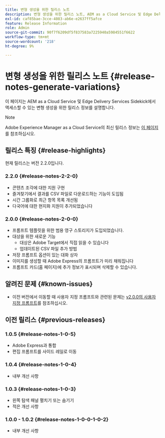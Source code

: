```yaml
---
title: 변형 생성을 위한 릴리스 노트
description: 변형 생성을 위한 릴리스 노트, AEM as a Cloud Service 및 Edge Delivery Services Sidekick에서 액세스 가능
exl-id: caf85bae-3cce-4083-ab6e-e2637ff5afce
feature: Release Information
role: Admin
source-git-commit: 90f7f6209df5f837583a7225940a5984551f6622
workflow-type: tm+mt
source-wordcount: '218'
ht-degree: 9%

---
```


# 변형 생성을 위한 릴리스 노트 {#release-notes-generate-variations}

이 페이지는 AEM as a Cloud Service 및 Edge Delivery Services Sidekick에서 액세스할 수 있는 변형 생성을 위한 릴리스 정보를 설명합니다.

>[!NOTE]
>
>Adobe Experience Manager as a Cloud Service의 최신 릴리스 정보는 [이 페이지](/help/release-notes/release-notes-cloud/release-notes-current.md)를 참조하십시오.

## 릴리스 특징 {#release-highlights}

현재 릴리스는 버전 2.2.0입니다.

### 2.2.0 {#release-notes-2-2-0}

* 콘텐츠 조각에 대한 지원 구현
* 즐겨찾기에서 결과를 CSV 파일로 다운로드하는 기능이 도입됨
* 시간 그룹화로 최근 항목 목록 개선됨
* 다국어에 대한 현지화 지원이 추가되었습니다

### 2.0.0 {#release-notes-2-0-0}

* 프롬프트 템플릿을 위한 범용 영구 스토리지가 도입되었습니다.
* 대상을 위한 새로운 기능
   * 대상은 Adobe Target에서 직접 읽을 수 있습니다
   * 업데이트된 CSV 파일 추가 방법
* 저장 프롬프트 옵션이 있는 대화 상자
* 이미지를 생성할 때 Adobe Express의 프롬프트가 미리 채워집니다
* 프롬프트 카드(홈 페이지)에 추가 정보가 표시되며 삭제할 수 있습니다.

## 알려진 문제 {#known-issues}

* 이전 버전에서 이동할 때 사용자 지정 프롬프트와 관련된 문제는 [v2.0.0의 사용자 지정 프롬프트](/help/generative-ai/generate-variations.md#custom-prompts-v200)를 참조하십시오.

## 이전 릴리스 {#previous-releases}

### 1.0.5 {#release-notes-1-0-5}

* Adobe Express과 통합
* 편집 프롬프트를 사이드 레일로 이동

### 1.0.4 {#release-notes-1-0-4}

* 내부 개선 사항

### 1.0.3 {#release-notes-1-0-3}

* 왼쪽 탐색 패널 펼치기 또는 숨기기
* 적은 개선 사항

### 1.0.0 - 1.0.2 {#release-notes-1-0-0-1-0-2}

* 내부 개선 사항
